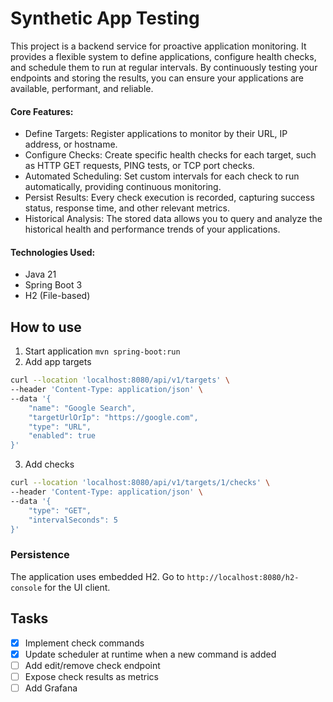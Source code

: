 # Synthetic App Testing

This project is a backend service for proactive application monitoring. It provides a flexible system to define applications, configure health checks, and schedule them to run at regular intervals. By continuously testing your endpoints and storing the results, you can ensure your applications are available, performant, and reliable.

#### Core Features:
* Define Targets: Register applications to monitor by their URL, IP address, or hostname.
* Configure Checks: Create specific health checks for each target, such as HTTP GET requests, PING tests, or TCP port checks.
* Automated Scheduling: Set custom intervals for each check to run automatically, providing continuous monitoring.
* Persist Results: Every check execution is recorded, capturing success status, response time, and other relevant metrics.
* Historical Analysis: The stored data allows you to query and analyze the historical health and performance trends of your applications.

#### Technologies Used:
* Java 21
* Spring Boot 3
* H2 (File-based)

## How to use
1. Start application `mvn spring-boot:run`
2. Add app targets
```bash
curl --location 'localhost:8080/api/v1/targets' \
--header 'Content-Type: application/json' \
--data '{
    "name": "Google Search",
    "targetUrlOrIp": "https://google.com",
    "type": "URL",
    "enabled": true
}'
```
3. Add checks
```bash
curl --location 'localhost:8080/api/v1/targets/1/checks' \
--header 'Content-Type: application/json' \
--data '{
    "type": "GET",
    "intervalSeconds": 5
}'
```

### Persistence
The application uses embedded H2. Go to `http://localhost:8080/h2-console` for the UI client.

## Tasks
- [X] Implement check commands
- [X] Update scheduler at runtime when a new command is added
- [ ] Add edit/remove check endpoint
- [ ] Expose check results as metrics
- [ ] Add Grafana